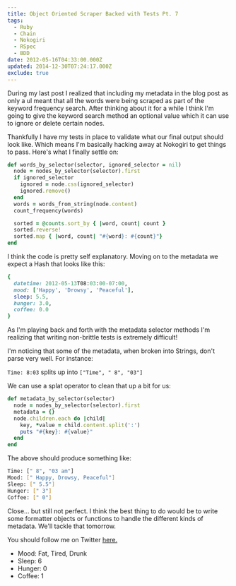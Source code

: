 ```yaml
---
title: Object Oriented Scraper Backed with Tests Pt. 7
tags:
  - Ruby
  - Chain
  - Nokogiri
  - RSpec
  - BDD
date: 2012-05-16T04:33:00.000Z
updated: 2014-12-30T07:24:17.000Z
exclude: true
---
```


During my last post I realized that including my metadata in the blog post as only a ul meant that all the words were being scraped as part of the keyword frequency search. After thinking about it for a while I think I'm going to give the keyword search method an optional value which it can use to ignore or delete certain nodes.

Thankfully I have my tests in place to validate what our final output should look like. Which means I'm basically hacking away at Nokogiri to get things to pass. Here's what I finally settle on:

```ruby
def words_by_selector(selector, ignored_selector = nil)
  node = nodes_by_selector(selector).first
  if ignored_selector
    ignored = node.css(ignored_selector)
    ignored.remove()
  end
  words = words_from_string(node.content)
  count_frequency(words)

  sorted = @counts.sort_by { |word, count| count }
  sorted.reverse!
  sorted.map { |word, count| "#{word}: #{count}"}
end
```

I think the code is pretty self explanatory. Moving on to the metadata we expect a Hash that looks like this:

```ruby
{
  datetime: 2012-05-13T08:03:00-07:00,
  mood: ['Happy', 'Drowsy', 'Peaceful'],
  sleep: 5.5,
  hunger: 3.0,
  coffee: 0.0
}
```

As I'm playing back and forth with the metadata selector methods I'm realizing that writing non-brittle tests is extremely difficult!

I'm noticing that some of the metadata, when broken into Strings, don't parse very well. For instance:

`Time: 8:03` splits up into `["Time", " 8", "03"]`

We can use a splat operator to clean that up a bit for us:

```ruby
def metadata_by_selector(selector)
  node = nodes_by_selector(selector).first
  metadata = {}
  node.children.each do |child|
    key, *value = child.content.split(':')
    puts "#{key}: #{value}"
  end
end
```

The above should produce something like:

```bash
Time: [" 8", "03 am"]
Mood: [" Happy, Drowsy, Peaceful"]
Sleep: [" 5.5"]
Hunger: [" 3"]
Coffee: [" 0"]
```

Close... but still not perfect. I think the best thing to do would be to write some formatter objects or functions to handle the different kinds of metadata. We'll tackle that tomorrow.

You should follow me on Twitter [here.](http://twitter.com/rob_dodson)

- Mood: Fat, Tired, Drunk
- Sleep: 6
- Hunger: 0
- Coffee: 1
